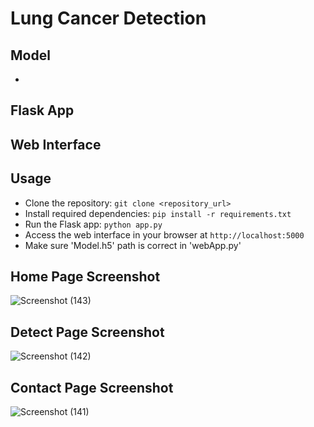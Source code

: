 
# Lung Cancer Detection


## Model
- 
## Flask App
## Web Interface

## Usage
- Clone the repository: `git clone <repository_url>`
- Install required dependencies: `pip install -r requirements.txt`
- Run the Flask app: `python app.py`
- Access the web interface in your browser at `http://localhost:5000`
- Make sure 'Model.h5' path is correct in 'webApp.py'



## Home Page Screenshot

![Screenshot (143)](https://github.com/user-attachments/assets/e6321cdb-5f96-4a0c-aaff-95fc8070bb2a)

## Detect Page Screenshot

![Screenshot (142)](https://github.com/user-attachments/assets/9d41df56-2c40-4ffc-9b98-c5a30ece1d36)

## Contact Page Screenshot

![Screenshot (141)](https://github.com/user-attachments/assets/d8eb5b75-9abb-4098-8bba-f6f01b3772af)
